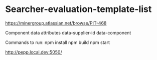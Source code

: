 # Searcher-evaluation-template-list

https://minergroup.atlassian.net/browse/PIT-468

Component data attributes
data-supplier-id
data-component

Commands to run:
npm install
npm build
npm start

http://pepp.local.dev:5050/
